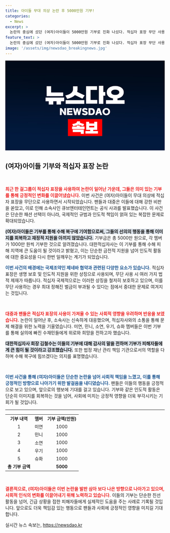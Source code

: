 ```yaml
---
title: 아이들 무대 의상 논란 후 5000만원 기부!
categories:
  - News
excerpt: >
  논란의 중심에 섰던 (여자)아이들이 5000만원 기부로 진화 나섰다. 적십자 표장 무단 사용에 대한 반성과 함께 수해 복구 지원에 힘을 보태며, 진정성을 보이고 있다.
feature_text: >
  논란의 중심에 섰던 (여자)아이들이 5000만원 기부로 진화 나섰다. 적십자 표장 무단 사용에 대한 반성과 함께 수해 복구 지원에 힘을 보태며, 진정성을 보이고 있다.
image: '/assets/img/newsdao_breakingnews.jpg'
---
```


<p><img src="/assets/img/newsdao_breakingnews.jpg" alt="firstkoreanews 속보" /></p>

<h2 data-ke-size="size26">(여자)아이들 기부와 적십자 표장 논란</h2>

<p data-ke-size="size16">&nbsp;</p>

<p><b><span style="color: #ee2323;">최근 한 걸그룹이 적십자 표장을 사용하여 논란이 일어난 가운데, 그들은 의미 있는 기부를 통해 긍정적인 변화를 이끌어냈습니다.</span></b> 이번 사건은 (여자)아이들이 무대 의상에 적십자 표장을 무단으로 사용하면서 시작되었습니다. 팬들과 대중은 이들에 대해 강한 비판을 쏟았고, 이로 인해 소속사인 큐브엔터테인먼트는 공식 사과를 발표했습니다. 이 사건은 단순한 패션 선택이 아니라, 국제적인 규범과 인도적 책임이 얽혀 있는 복잡한 문제로 확대되었습니다.</p>

<p><b><span style="background-color: #21538527;">(여자)아이들은 기부를 통해 수해 복구에 기여함으로써, 그들의 선의의 행동을 통해 이미지를 회복하고 재정적 지원을 아끼지 않았습니다.</span></b> 기부금은 총 5000만 원으로, 각 멤버가 1000만 원씩 기부한 것으로 알려졌습니다. 대한적십자사는 이 기부를 통해 수해 피해 지역에 큰 도움이 될 것이라고 밝혔고, 이는 단순한 금전적 지원을 넘어 인도적 활동에 대한 중요성을 다시 한번 일깨우는 계기가 되었습니다.</p>

<p><b><span style="color: #1a5490;">이번 사건의 배경에는 국제조약인 제네바 협약과 관련된 다양한 요소가 있습니다.</span></b> 적십자 표장은 생명 보호 및 인도적 지원을 위한 상징으로 사용되며, 무단 사용 시 여러 가지 법적 제재가 따릅니다. 적십자 국제적으로는 이러한 상징을 철저히 보호하고 있으며, 이를 무단 사용하는 경우 최대 정해진 벌금이 부과될 수 있다는 점에서 중대한 문제로 여겨지는 것입니다.</p>

<p data-ke-size="size16">&nbsp;</p>

<p><b><span style="color: #ee2323;">대중과 팬들은 적십자 표장의 사용이 가져올 수 있는 사회적 영향을 우려하며 반응을 보였습니다.</span></b> 논란이 일어난 후, 소속사는 신속하게 대응했으며, 적십자사와의 소통을 통해 문제 해결을 위한 노력을 기울였습니다. 미연, 민니, 소연, 우기, 슈화 멤버들은 이번 기부를 통해 실의에 빠진 수재민들에게 위로와 희망을 전하고자 했습니다.</p>

<p><b><span style="background-color: #21538527;">대한적십자사 회장 김철수는 이들의 기부에 대해 감사의 말을 전하며 기부가 피해자들에게 큰 힘이 될 것이라고 강조했습니다.</span></b> 또한 법정 재난 관리 책임 기관으로서의 역할을 다하며 수해 복구에 힘쓰겠다는 의지를 표명했습니다.</p>

<p data-ke-size="size16">&nbsp;</p>

<p><b><span style="color: #1a5490;">이번 사건을 통해 (여자)아이들은 단순한 논란을 넘어 사회적 책임을 느꼈고, 이를 통해 긍정적인 방향으로 나아가기 위한 발걸음을 내디뎠습니다.</span></b> 팬들은 이들의 행동을 긍정적으로 보고 있으며, 앞으로의 행보에 기대를 걸고 있습니다. 기부와 같은 인도적 활동은 단순히 이미지를 회복하는 것을 넘어, 사회에 미치는 긍정적 영향을 더욱 부각시키는 기회가 될 것입니다.</p>

<hr>

<table style="width: 100%; border-collapse: collapse;">
<tbody>
<tr>
<td style="text-align: center; height: 17px;"><b>기부 내역</b></td>
<td style="text-align: center; height: 17px;"><b>멤버</b></td>
<td style="text-align: center; height: 17px;"><b>기부 금액(만원)</b></td>
</tr>
<tr>
<td style="text-align: center; height: 17px;">1</td>
<td style="text-align: center; height: 17px;">미연</td>
<td style="text-align: center; height: 17px;">1000</td>
</tr>
<tr>
<td style="text-align: center; height: 17px;">2</td>
<td style="text-align: center; height: 17px;">민니</td>
<td style="text-align: center; height: 17px;">1000</td>
</tr>
<tr>
<td style="text-align: center; height: 17px;">3</td>
<td style="text-align: center; height: 17px;">소연</td>
<td style="text-align: center; height: 17px;">1000</td>
</tr>
<tr>
<td style="text-align: center; height: 17px;">4</td>
<td style="text-align: center; height: 17px;">우기</td>
<td style="text-align: center; height: 17px;">1000</td>
</tr>
<tr>
<td style="text-align: center; height: 17px;">5</td>
<td style="text-align: center; height: 17px;">슈화</td>
<td style="text-align: center; height: 17px;">1000</td>
</tr>
<tr>
<td style="text-align: center; height: 17px;"><b>총 기부 금액</b></td>
<td style="text-align: center; height: 17px;"><b> </b></td>
<td style="text-align: center; height: 17px;"><b>5000</b></td>
</tr>
</tbody>
</table>

<p data-ke-size="size16">&nbsp;</p>

<p><b><span style="color: #ee2323;">결론적으로, (여자)아이들은 이번 논란을 발판 삼아 보다 나은 방향으로 나아가고 있으며, 사회적 인식의 변화를 이끌어내기 위해 노력하고 있습니다.</span></b> 이들의 기부는 단순한 친선 활동을 넘어, 긴급 상황을 접한 피해자들에게 실제적인 도움을 주는 사례로 기록될 것입니다. 앞으로도 더욱 책임감 있는 행동으로 팬들과 사회에 긍정적인 영향을 미치길 기대합니다.</p>
실시간 뉴스 속보는, <a href="https://newsdao.kr" rel="dofollow">https://newsdao.kr</a>


